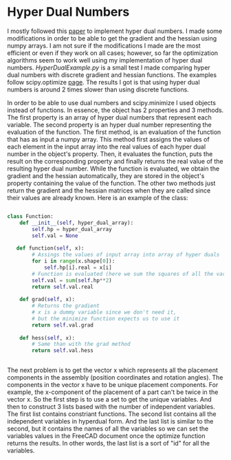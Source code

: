 # Hyper Dual Numbers
I mostly followed this [paper](http://adl.stanford.edu/hyperdual/Fike_AIAA-2011-886.pdf) to implement hyper dual numbers. I made some modifications in order to be able to get the gradient and the hessian using numpy arrays. I am not sure if the modifications I made are the most efficient or even if they work on all cases; however, so far the optimization algorithms seem to work well using my implementation of hyper dual numbers. *HyperDualExample.py*  is a small test I made comparing hyper dual numbers with discrete gradient and hessian functions. The examples follow scipy.optimize [page](https://docs.scipy.org/doc/scipy/reference/tutorial/optimize.html#sequential-least-squares-programming-slsqp-algorithm-method-slsqp). The results I got is that using hyper dual numbers is around 2 times slower than using discrete functions. 

In order to be able to use dual numbers and scipy.minimize I used objects instead of functions. In essence, the object has 2 properties and 3 methods. The first property is an array of hyper dual numbers that represent each variable. The second property is an hyper dual number representing the evaluation of the function. The first method, is an evaluation of the function that has as input a numpy array. This method first assigns the values of each element in the input array into the real values of each hyper dual number in the object's property. Then, it evaluates the function, puts the result on the corresponding property and finally returns the real value of the resulting hyper dual number. While the function is evaluated, we obtain the gradient and the hessian automatically, they are stored in the object's property containing the value of the function. The other two methods just return the gradient and the hessian matrices when they are called since their values are already known. Here is an example of the class:

```python

class Function:
    def __init__(self, hyper_dual_array):
        self.hp = hyper_dual_array
        self.val = None
   
   def function(self, x):
        # Assings the values of input array into array of hyper duals
        for i in range(x.shape[0]):
            self.hp[i].real = x[i]
        # Function is evaluated (here we sum the squares of all the variables)
        self.val = sum(self.hp**2)
        return self.val.real
        
    def grad(self, x):
        # Returns the gradient 
        # x is a dummy variable since we don't need it, 
        # but the minimize function expects us to use it 
        return self.val.grad
        
    def hess(self, x):
        # Same than with the grad method
        return self.val.hess
            
```

The next problem is to get the vector x which represents all the placement components in the assembly (position coordinates and rotation angles). The components in the vector x have to be unique placement components. For example, the x-component of the placement of a part can't be twice in the vector x. So the first step is to use a set to get the unique variables. And then to construct 3 lists based with the number of independent variables. The first list contains constriant functions. The second list contains all the independent variables in hyperdual form. And the last list is similar to the second, but it contains the names of all the variables so we can set the variables values in the FreeCAD document once the optimize function returns the results. In other words, the last list is a sort of "id" for all the variables.
